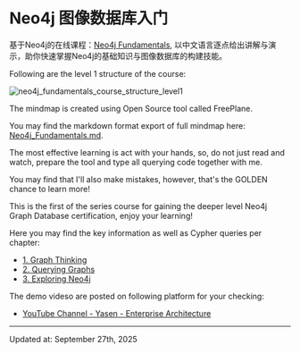 # Neo4j 图像数据库入门

基于Neo4j的在线课程：[Neo4j Fundamentals](https://graphacademy.neo4j.com/courses/neo4j-fundamentals/), 以中文语言逐点给出讲解与演示，助你快速掌握Neo4j的基础知识与图像数据库的构建技能。

Following are the level 1 structure of the course:

![neo4j_fundamentals_course_structure_level1](img/neo4j_fundamentals_course_structure_level1.png)

The mindmap is created using Open Source tool called FreePlane.

You may find the markdown format export of full mindmap here: [Neo4j_Fundamentals.md](Neo4j_Fundamentals.md).

The most effective learning is act with your hands, so, do not just read and watch, prepare the tool and type all querying code together with me.

You may find that I'll also make mistakes, however, that's the GOLDEN chance to learn more!

This is the first of the series course for gaining the deeper level Neo4j Graph Database certification, enjoy your learning!

Here you may find the key information as well as Cypher queries per chapter:

- [1. Graph Thinking](./1_Graph_Thinking.md)
- [2. Querying Graphs](./2_Querying_Graphs.md)
- [3. Exploring Neo4j](./3_Exploring_Neo4j.md)

The demo videso are posted on following platform for your checking:

- [YouTube Channel - Yasen - Enterprise Architecture](https://www.youtube.com/playlist?list=PL6DEHvciXKeXjMDEhDVnZwljcpsoW2Yfp)

---

Updated at: September 27th, 2025